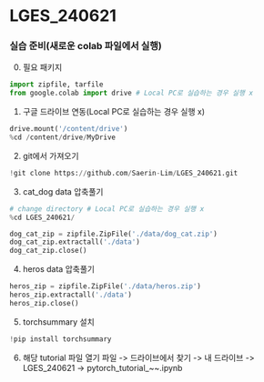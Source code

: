 # LGES_240621

### 실습 준비(새로운 colab 파일에서 실행)

0. 필요 패키지
```py
import zipfile, tarfile
from google.colab import drive # Local PC로 실습하는 경우 실행 x
```
1. 구글 드라이브 연동(Local PC로 실습하는 경우 실행 x)
```py
drive.mount('/content/drive')
%cd /content/drive/MyDrive
```

2. git에서 가져오기
```py
!git clone https://github.com/Saerin-Lim/LGES_240621.git
```

3. cat_dog data 압축풀기
```py
# change directory # Local PC로 실습하는 경우 실행 x
%cd LGES_240621/
```
```py
dog_cat_zip = zipfile.ZipFile('./data/dog_cat.zip')
dog_cat_zip.extractall('./data')
dog_cat_zip.close()
```

4. heros data 압축풀기
```py
heros_zip = zipfile.ZipFile('./data/heros.zip')
heros_zip.extractall('./data')
heros_zip.close()
```

5. torchsummary 설치
```py
!pip install torchsummary
```

6. 해당 tutorial 파일 열기
파일 -> 드라이브에서 찾기 -> 내 드라이브 -> LGES_240621 -> pytorch_tutorial_~~.ipynb
